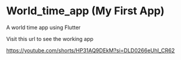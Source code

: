 # World_time_app (My First App)
A world time app using Flutter

Visit this url to see the working app

https://youtube.com/shorts/HP31AQ9DEkM?si=DLD0266eUhI_CR62
